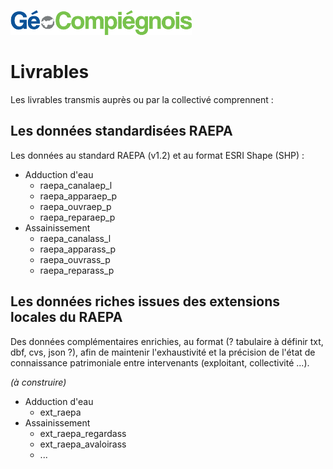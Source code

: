 ![picto](/doc/img/Logo_web-GeoCompiegnois.png)

# Livrables

Les livrables transmis auprès ou par la collectivé comprennent :

## Les données standardisées RAEPA

Les données au standard RAEPA (v1.2) et au format ESRI Shape (SHP) :
* Adduction d'eau
  * raepa_canalaep_l
  * raepa_apparaep_p
  * raepa_ouvraep_p
  * raepa_reparaep_p
* Assainissement
  * raepa_canalass_l
  * raepa_apparass_p
  * raepa_ouvrass_p
  * raepa_reparass_p

## Les données riches issues des extensions locales du RAEPA

Des données complémentaires enrichies, au format (? tabulaire à définir txt, dbf, cvs, json ?), afin de maintenir l'exhaustivité et la précision de l'état de connaissance patrimoniale entre intervenants (exploitant, collectivité ...).

*(à construire)*

* Adduction d'eau
  * ext_raepa
* Assainissement
  * ext_raepa_regardass
  * ext_raepa_avaloirass
  * ... 
